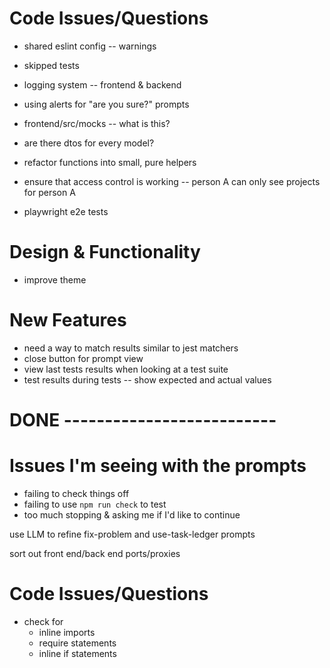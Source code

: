 # Code Issues/Questions
- shared eslint config -- warnings
- skipped tests
- logging system -- frontend & backend
- using alerts for "are you sure?" prompts

- frontend/src/mocks -- what is this?
- are there dtos for every model?
- refactor functions into small, pure helpers
- ensure that access control is working -- person A can only see projects for person A
- playwright e2e tests


# Design & Functionality
- improve theme


# New Features
- need a way to match results similar to jest matchers
- close button for prompt view
- view last tests results when looking at a test suite
- test results during tests -- show expected and actual values

# DONE --------------------------

# Issues I'm seeing with the prompts
- failing to check things off
- failing to use `npm run check` to test
- too much stopping & asking me if I'd like to continue

use LLM to refine fix-problem and use-task-ledger prompts

sort out front end/back end ports/proxies

# Code Issues/Questions
- check for
  - inline imports
  - require statements
  - inline if statements


